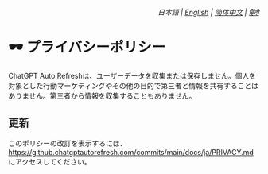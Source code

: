 <div align="right">
    <h6>
        <picture>
            <source type="image/svg+xml" media="(prefers-color-scheme: dark)" srcset="https://media.chatgptautorefresh.com/images/icons/earth/white/icon32.svg">
            <img height=14 src="https://media.chatgptautorefresh.com/images/icons/earth/black/icon32.svg">
        </picture>
        &nbsp;日本語 |
        <a href="../PRIVACY.md">English</a> |
        <a href="../zh-cn/PRIVACY.md">简体中文</a> |
        <a href="../hi/PRIVACY.md">हिंदी</a>
    </h6>
</div>

# 🕶️ プライバシーポリシー

ChatGPT Auto Refreshは、ユーザーデータを収集または保存しません。個人を対象とした行動マーケティングやその他の目的で第三者と情報を共有することはありません。第三者から情報を収集することもありません。

## 更新

このポリシーの改訂を表示するには、https://github.chatgptautorefresh.com/commits/main/docs/ja/PRIVACY.md にアクセスしてください。

